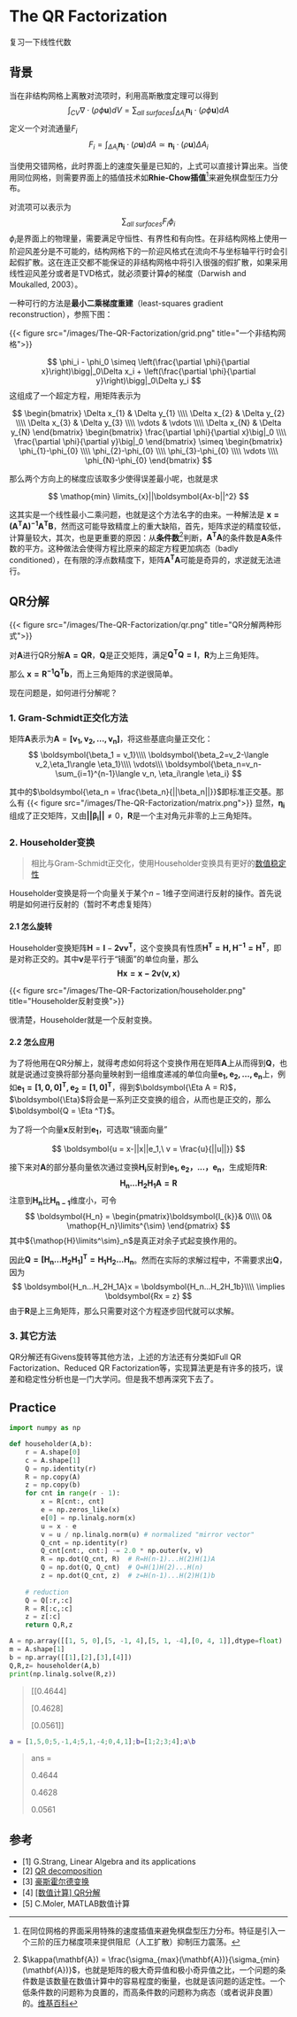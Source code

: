 # The QR Factorization


复习一下线性代数

<!--more-->

## 背景

当在非结构网格上离散对流项时，利用高斯散度定理可以得到
$$
\int_{CV}\nabla \cdot (\rho \phi \mathbf{u})dV = \sum_{all\ surfaces}\int_{\Delta A_i}\mathbf{n_i}\cdot (\rho \phi \mathbf{u})dA
$$
定义一个对流通量$F_i$
$$
F_i = \int_{\Delta A_i}\mathbf{n_i}\cdot (\rho \mathbf{u})dA \simeq \mathbf{n_i}\cdot(\rho \mathbf{u})\Delta A_i
$$


当使用交错网格，此时界面上的速度矢量是已知的，上式可以直接计算出来。当使用同位网格，则需要界面上的插值技术如**Rhie-Chow插值**[^1]来避免棋盘型压力分布。

对流项可以表示为
$$
\sum_{all\ surfaces}F_i \phi_i
$$
$\phi_i$是界面上的物理量，需要满足守恒性、有界性和有向性。在非结构网格上使用一阶迎风差分是不可能的，结构网格下的一阶迎风格式在流向不与坐标轴平行时会引起假扩散。这在连正交都不能保证的非结构网格中将引入很强的假扩散，如果采用线性迎风差分或者是TVD格式，就必须要计算$\phi$的梯度（Darwish and Moukalled, 2003）。

一种可行的方法是**最小二乘梯度重建**（least-squares gradient reconstruction），参照下图：

{{< figure src="/images/The-QR-Factorization/grid.png" title="一个非结构网格">}}

$$
\phi_i - \phi_0 \simeq \left(\frac{\partial \phi}{\partial x}\right)\bigg|_0\Delta x_i + \left(\frac{\partial \phi}{\partial y}\right)\bigg|_0\Delta y_i
$$
这组成了一个超定方程，用矩阵表示为

$$
\begin{bmatrix} \Delta x_{1} & \Delta y_{1} \\\\ \Delta x_{2} & \Delta y_{2} \\\\ \Delta x_{3} & \Delta y_{3} \\\\ \vdots & \vdots \\\\ \Delta x_{N} & \Delta y_{N} \end{bmatrix}
\begin{bmatrix} \frac{\partial \phi}{\partial x}\big|_0 \\\\ \frac{\partial \phi}{\partial y}\big|_0 \end{bmatrix} \simeq
\begin{bmatrix} \phi_{1}-\phi_{0} \\\\ \phi_{2}-\phi_{0} \\\\ \phi_{3}-\phi_{0} \\\\ \vdots \\\\ \phi_{N}-\phi_{0} \end{bmatrix}
$$

那么两个方向上的梯度应该取多少使得误差最小呢，也就是求 

$$
\mathop{min} \limits_{x}||\boldsymbol{Ax-b||^2}
$$

 这其实是一个线性最小二乘问题，也就是这个方法名字的由来。一种解法是 $\boldsymbol{x = (A^{T}A)^{-1}A^TB}$，然而这可能导致精度上的重大缺陷，首先，矩阵求逆的精度较低，计算量较大，其次，也是更重要的原因：从**条件数**[^2]判断，$\boldsymbol{A^TA}$的条件数是$\boldsymbol{A}$条件数的平方。这种做法会使得方程比原来的超定方程更加病态（badly conditioned），在有限的浮点数精度下，矩阵$\boldsymbol{A^TA}$可能是奇异的，求逆就无法进行。

## QR分解

{{< figure src="/images/The-QR-Factorization/qr.png" title="QR分解两种形式">}}

对$\boldsymbol{A}$进行QR分解$\boldsymbol{A = QR}$，$\boldsymbol{Q}$是正交矩阵，满足$\boldsymbol{Q^TQ =I}$，$\boldsymbol{R}$为上三角矩阵。

那么 $\boldsymbol{x = R^{-1}Q^Tb}$，而上三角矩阵的求逆很简单。

现在问题是，如何进行分解呢？

### 1. Gram-Schmidt正交化方法

矩阵$\boldsymbol{A}$表示为$\boldsymbol{A} = \boldsymbol{[v_1, v_2,...,v_n]}$，将这些基底向量正交化：
$$
\boldsymbol{\beta_1 = v_1}\\\\ \boldsymbol{\beta_2=v_2-\langle v_2,\eta_1\rangle \eta_1}\\\\ \vdots\\\ \boldsymbol{\beta_n=v_n-\sum_{i=1}^{n-1}\langle v_n, \eta_i\rangle \eta_i}
$$

其中的$\boldsymbol{\eta_n = \frac{\beta_n}{||\beta_n||}}$即标准正交基。那么有
{{< figure src="/images/The-QR-Factorization/matrix.png">}}
显然，$\boldsymbol{\eta_i}$组成了正交矩阵，又由$\boldsymbol{||\beta_i||}\neq 0$，$\boldsymbol{R}$是一个主对角元非零的上三角矩阵。

### 2. Householder变换

> 相比与Gram-Schmidt正交化，使用Householder变换具有更好的[数值稳定性](https://zh.wikipedia.org/wiki/数值稳定性)

Householder变换是将一个向量关于某个$n-1$维子空间进行反射的操作。首先说明是如何进行反射的（暂时不考虑复矩阵）

#### 2.1 怎么旋转

Householder变换矩阵$\boldsymbol{H} = \boldsymbol{I} - \boldsymbol{2vv^T}$，这个变换具有性质$\boldsymbol{H^T = H, H^{-1} = H^T}$，即是对称正交的。其中$\boldsymbol{v}$是平行于“镜面”的单位向量，那么
$$
\boldsymbol{Hx = x-2v\langle v,x\rangle}
$$

{{< figure src="/images/The-QR-Factorization/householder.png" title="Householder反射变换">}}

很清楚，Householder就是一个反射变换。

#### 2.2 怎么应用

为了将他用在QR分解上，就得考虑如何将这个变换作用在矩阵$\boldsymbol{A}$上从而得到$\boldsymbol{Q}$，也就是说通过变换将部分基向量映射到一组维度递减的单位向量$\boldsymbol{e_1,e_2,...,e_n}$上，例如$\boldsymbol{e_1 = [1,0,0]^T, e_2 = [1,0]^T}$，得到$\boldsymbol{\Eta A = R}$，$\boldsymbol{\Eta}$将会是一系列正交变换的组合，从而也是正交的，那么$\boldsymbol{Q = \Eta ^T}$。

为了将一个向量$\boldsymbol{x}$反射到$\boldsymbol{e_1}$，可选取“镜面向量”

$$
\boldsymbol{u = x-||x||e_1,\ v = \frac{u}{||u||}}
$$

接下来对$\boldsymbol{A}$的部分基向量依次通过变换$\boldsymbol{H_i}$反射到$\boldsymbol{e_1, e_2，...，e_n}$，生成矩阵$\boldsymbol{R}$:
$$
\boldsymbol{H_n...H_2H_1A = R}
$$
注意到$\boldsymbol{H_n}$比$\boldsymbol{H_{n-1}}$维度小，可令
$$
\boldsymbol{H_n} = \begin{pmatrix}\boldsymbol{I_{k}}& 0\\\\ 0& \mathop{H_n}\limits^{\sim} \end{pmatrix}
$$
其中${\mathop{H}\limits^\sim}_n$是真正对余子式起变换作用的。



因此$\boldsymbol{Q = [H_n...H_2H_1]^T = H_1H_2...H_n}$。然而在实际的求解过程中，不需要求出$\mathbf{Q}$，因为
$$
\boldsymbol{H_n...H_2H_1A}x = \boldsymbol{H_n...H_2H_1b}\\\\ \implies \boldsymbol{Rx = z}
$$
由于$\boldsymbol{R}$是上三角矩阵，那么只需要对这个方程逐步回代就可以求解。

### 3. 其它方法

QR分解还有Givens旋转等其他方法，上述的方法还有分类如Full QR Factorization、Reduced QR Factorization等，实现算法更是有许多的技巧，误差和稳定性分析也是一门大学问。但是我不想再深究下去了。

## Practice
```python
import numpy as np

def householder(A,b):
    r = A.shape[0]
    c = A.shape[1]
    Q = np.identity(r)
    R = np.copy(A)
    z = np.copy(b)
    for cnt in range(r - 1):
        x = R[cnt:, cnt]
        e = np.zeros_like(x)
        e[0] = np.linalg.norm(x)
        u = x - e 
        v = u / np.linalg.norm(u) # normalized "mirror vector"
        Q_cnt = np.identity(r)
        Q_cnt[cnt:, cnt:] -= 2.0 * np.outer(v, v)
        R = np.dot(Q_cnt, R)  # R=H(n-1)...H(2)H(1)A
        Q = np.dot(Q, Q_cnt)  # Q=H(1)H(2)...H(n)
        z = np.dot(Q_cnt, z)  # z=H(n-1)...H(2)H(1)b 
   
    # reduction
    Q = Q[:r,:c]
    R = R[:c,:c]
    z = z[:c]
    return Q,R,z

A = np.array([[1, 5, 0],[5, -1, 4],[5, 1, -4],[0, 4, 1]],dtype=float)
m = A.shape[1]
b = np.array([[1],[2],[3],[4]])
Q,R,z= householder(A,b)
print(np.linalg.solve(R,z))
```
> [[0.4644]
> 
> [0.4628]
> 
> [0.0561]]
```matlab
a = [1,5,0;5,-1,4;5,1,-4;0,4,1];b=[1;2;3;4];a\b
```

> ans =
> 
> 0.4644 
> 
> 0.4628 
> 
> 0.0561 



[^1]: 在同位网格的界面采用特殊的速度插值来避免棋盘型压力分布。特征是引入一个三阶的压力梯度项来提供阻尼（人工扩散）抑制压力震荡。
[^2]: $\kappa(\mathbf{A}) = \frac{\sigma_{max}(\mathbf{A})}{\sigma_{min}(\mathbf{A})}$，也就是矩阵的极大奇异值和极小奇异值之比，一个问题的条件数是该数量在数值计算中的容易程度的衡量，也就是该问题的适定性。一个低条件数的问题称为良置的，而高条件数的问题称为病态（或者说非良置）的。[维基百科](https://zh.wikipedia.org/wiki/%E6%9D%A1%E4%BB%B6%E6%95%B0)

## 参考

- [1] G.Strang, Linear Algebra and its applications
- [2] [QR decomposition](https://en.wikipedia.org/wiki/QR_decomposition)
- [3] [豪斯霍尔德变换](https://zh.wikipedia.org/wiki/%E8%B1%AA%E6%96%AF%E9%9C%8D%E5%B0%94%E5%BE%B7%E5%8F%98%E6%8D%A2)
- [4] [[数值计算] QR分解](https://zhuanlan.zhihu.com/p/84415000)
- [5] C.Moler, MATLAB数值计算
